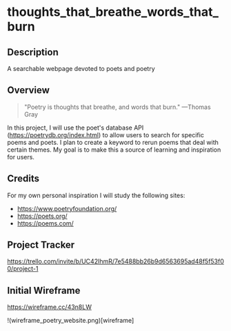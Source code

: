 # thoughts_that_breathe_words_that_burn

## Description
A searchable webpage devoted to poets and poetry

## Overview
> "Poetry is thoughts that breathe, and words that burn." —Thomas Gray

In this project, I will use the poet's database API (https://poetrydb.org/index.html) to allow users to search for specific poems and poets. I plan to create a keyword to rerun poems that deal with certain themes. My goal is to make this a source of learning and inspiration for users.

## Credits
For my own personal inspiration I will study the following sites:
- https://www.poetryfoundation.org/
- https://poets.org/
- https://poems.com/

## Project Tracker
https://trello.com/invite/b/UC42IhmR/7e5488bb26b9d6563695ad48f5f53f00/project-1

## Initial Wireframe
https://wireframe.cc/43n8LW

!(wireframe_poetry_website.png)[wireframe]

